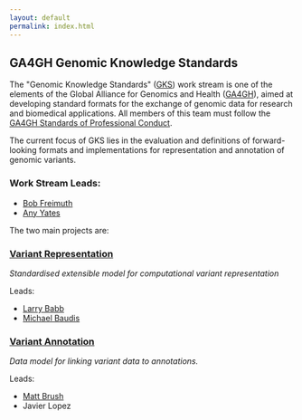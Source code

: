 ```yaml
---
layout: default
permalink: index.html
---
```

## GA4GH Genomic Knowledge Standards

The "Genomic Knowledge Standards" ([GKS](http://ga4gh-gks.github.io)) work stream is one of the elements of the Global Alliance for Genomics and Health ([GA4GH](http://ga4gh.org)), aimed at developing standard formats for the exchange of genomic data for research and biomedical applications.  All members of this team must follow the [GA4GH Standards of Professional Conduct]( https://docs.google.com/document/d/1fQbKUuk_sfnzU0kTHU71KYF1suzzHoZVhBfao9Omsj0/edit).

The current focus of GKS lies in the evaluation and definitions of forward-looking formats and implementations for representation and annotation of genomic variants.

### Work Stream Leads:
- [Bob Freimuth](http://www.mayo.edu/research/faculty/freimuth-robert-r-ph-d/bio-00027248)
- [Any Yates](https://www.ebi.ac.uk/about/people/andy-yates)

The two main projects are:

### [Variant Representation](https://ga4gh-gks.github.io/variant_representation.html)

_Standardised extensible model for computational variant representation_

Leads:
- [Larry Babb](https://www.clinicalgenome.org/about/people/staff/larry-babb/)
- [Michael Baudis](http://www.imls.uzh.ch/en/research/baudis.html)

### [Variant Annotation](https://ga4gh-gks.github.io/variant_annotation.html)

_Data model for linking variant data to annotations._

Leads:
- [Matt Brush](http://www.ohsu.edu/xd/education/library/about/staff-directory/matthew-brush.cfm)
- Javier Lopez
